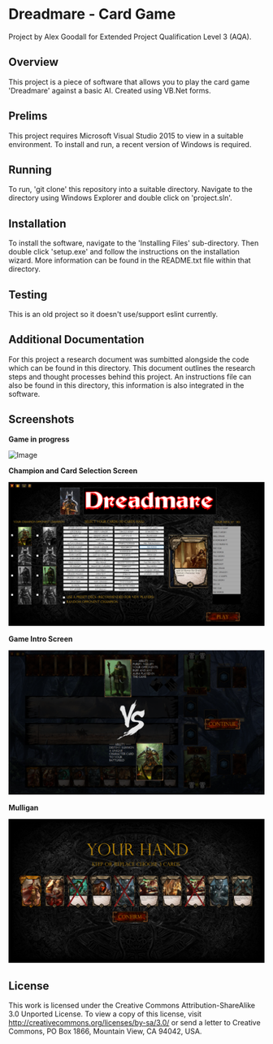 Dreadmare - Card Game
=====================

Project by Alex Goodall for Extended Project Qualification Level 3 (AQA).

Overview
--------

This project is a piece of software that allows you to play the card game 'Dreadmare' against a basic AI. Created using VB.Net forms.

Prelims
-------

This project requires Microsoft Visual Studio 2015 to view in a suitable environment. To install and run, a recent version of Windows is required.

Running
-------

To run, 'git clone' this repository into a suitable directory. Navigate to the directory using Windows Explorer and double click on 'project.sln'.

Installation
------------

To install the software, navigate to the 'Installing Files' sub-directory. Then double click 'setup.exe' and follow the instructions on the installation wizard. More information can be found in the README.txt file within that directory.

Testing
-------

This is an old project so it doesn't use/support eslint currently.

Additional Documentation
------------------------

For this project a research document was sumbitted alongside the code which can be found in this directory. This document outlines the research steps and thought processes behind this project. An instructions file can also be found in this directory, this information is also integrated in the software.

Screenshots
-----------
**Game in progress**

![Image](./images/screenshot1.png)

**Champion and Card Selection Screen**

![Image](./images/screenshot2.png)

**Game Intro Screen**

![Image](./images/screenshot3.png)

**Mulligan**

![Image](./images/screenshot4.png)

License
-------

This work is licensed under the Creative Commons Attribution-ShareAlike 3.0 Unported License. To view a copy of this license, visit http://creativecommons.org/licenses/by-sa/3.0/ or send a letter to Creative Commons, PO Box 1866, Mountain View, CA 94042, USA.

